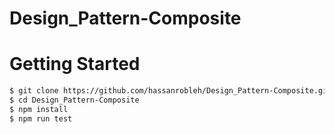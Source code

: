 # Design_Pattern-Composite



# Getting Started
```bash
$ git clone https://github.com/hassanrobleh/Design_Pattern-Composite.git
$ cd Design_Pattern-Composite
$ npm install
$ npm run test
```



